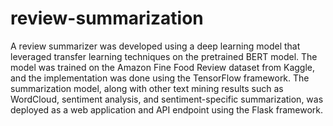 # review-summarization
A review summarizer was developed using a deep learning model that leveraged transfer learning techniques on the pretrained BERT model. The model was trained on the Amazon Fine Food Review dataset from Kaggle, and the implementation was done using the TensorFlow framework. The summarization model, along with other text mining results such as WordCloud, sentiment analysis, and sentiment-specific summarization, was deployed as a web application and API endpoint using the Flask framework.
